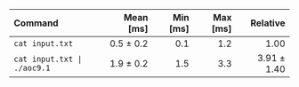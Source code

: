 | Command | Mean [ms] | Min [ms] | Max [ms] | Relative |
|:---|---:|---:|---:|---:|
| `cat input.txt` | 0.5 ± 0.2 | 0.1 | 1.2 | 1.00 |
| `cat input.txt \| ./aoc9.1` | 1.9 ± 0.2 | 1.5 | 3.3 | 3.91 ± 1.40 |
